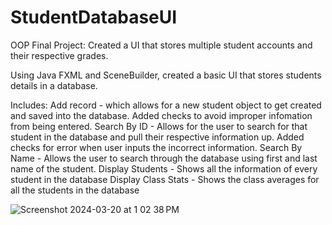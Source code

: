 # StudentDatabaseUI

OOP Final Project:
Created a UI that stores multiple student accounts and their respective grades.

Using Java FXML and SceneBuilder, created a basic UI that stores students details in a database.

Includes:  Add record - which allows for a new student object to get created and saved into the database. Added checks to avoid improper infomation from being entered.
Search By ID - Allows for the user to search for that student in the database and pull their respective information up. Added checks for error when user inputs the incorrect information.
Search By Name - Allows the user to search through the database using first and last name of the student.
Display Students - Shows all the information of every student in the database
Display Class Stats - Shows the class averages for all the students in the database

![Screenshot 2024-03-20 at 1 02 38 PM](https://github.com/masonmcquiggin/StudentDatabaseUI/assets/117297849/eeb32071-85e1-4983-aef7-ab08d98c2e41)
